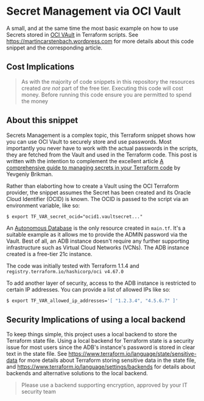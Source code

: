 # Secret Management via OCI Vault

A small, and at the same time the most basic example on how to use Secrets stored in [OCI VAult](https://docs.oracle.com/en-us/iaas/Content/KeyManagement/Concepts/keyoverview.htm) in Terraform scripts.
See https://martincarstenbach.wordpress.com for more details about this code snippet and the corresponding article.

## Cost Implications

> As with the majority of code snippets in this repository the resources created _are not_ part of the free tier. Executing this code will cost money. Before running this code ensure you are permitted to spend the money

## About this snippet

Secrets Management is a complex topic, this Terraform snippet shows how you can use OCI Vault to securely store and use passwords. Most importantly you never have to work with the actual passwords in the scripts, they are fetched from the Vault and used in the Terraform code.
This post is written with the intention to complement the excellent article [A comprehensive guide to managing secrets in your Terraform code](https://blog.gruntwork.io/a-comprehensive-guide-to-managing-secrets-in-your-terraform-code-1d586955ace1) by Yevgeniy Brikman.

Rather than elaborting how to create a Vault using the OCI  Terraform provider, the snippet assumes the Secret has been created and its Oracle Cloud Identifier (OCID) is known. The OCID is passed to the script via an environment variable, like so:

```shell
$ export TF_VAR_secret_ocid="ocid1.vaultsecret..."
```

An [Autonomous Database](https://registry.terraform.io/providers/hashicorp/oci/latest/docs/resources/database_autonomous_database) is the only resource created in `main.tf`. It's a suitable example as it allows me to provide the ADMIN password via the Vault. Best of all, an ADB instance doesn't require any further supporting infrastructure such as Virtual Cloud Networks (VCNs). The ADB instance created is a free-tier 21c instance.

The code was initially tested with Terraform 1.1.4 and `registry.terraform.io/hashicorp/oci v4.67.0`

To add another layer of security, access to the ADB instance is restricted to certain IP addresses.  You can provide a list of allowed IPs like so:

```bash
$ export TF_VAR_allowed_ip_addresses='[ "1.2.3.4", "4.5.6.7" ]'
```

## Security Implications of using a local backend

To keep things simple, this project uses a local backend to store the Terraform state file. Using a local backend for Terraform state is a security issue for most users since the ADB's instance's password is stored in clear text in the state file. 
See https://www.terraform.io/language/state/sensitive-data for more details about Terraform storing sensitive data in the state file, and https://www.terraform.io/language/settings/backends for details about backends and alternative solutions to the local backend. 

> Please use a backend supporting encryption, approved by your IT security team